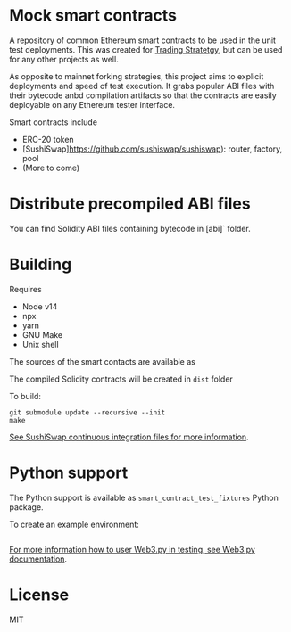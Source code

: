 # Mock smart contracts

A repository of common Ethereum smart contracts to be used in the unit test deployments. 
This was created for [Trading Stratetgy](https://tradingstrategy.ai), but can be used for any other 
projects as well.

As opposite to mainnet forking strategies, this project aims to explicit deployments and speed of test execution.
It grabs popular ABI files with their bytecode anbd compilation artifacts so that the contracts
are easily deployable on any Ethereum tester interface.

Smart contracts include 

* ERC-20 token
* [SushiSwap]https://github.com/sushiswap/sushiswap): router, factory, pool
* (More to come)

# Distribute precompiled ABI files

You can find Solidity ABI files containing bytecode in [abi]` folder.

# Building

Requires

* Node v14 
* npx 
* yarn
* GNU Make
* Unix shell

The sources of the smart contacts are available as 
 
The compiled Solidity contracts will be created in `dist` folder

To build:

```shell
git submodule update --recursive --init
make
```

[See SushiSwap continuous integration files for more information](https://github.com/sushiswap/sushiswap/blob/canary/.github/workflows/sushiswap.yml).

# Python support

The Python support is available as `smart_contract_test_fixtures` Python package.

To create an example environment:

```python

```

[For more information how to user Web3.py in testing, see Web3.py documentation](https://web3py.readthedocs.io/en/stable/examples.html#contract-unit-tests-in-python).

# License 

MIT